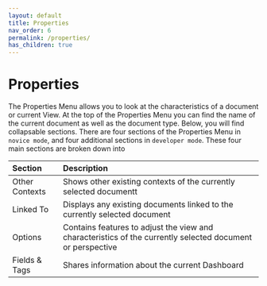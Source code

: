 ```yaml
---
layout: default
title: Properties
nav_order: 6
permalink: /properties/
has_children: true
---
```


# Properties
The Properties Menu allows you to look at the characteristics of a document or current View. At the top of the Properties Menu you can find the name of the current document as well as the document type. Below, you will find collapsable sections. There are four sections of the Properties Menu in `novice mode`, and four additional sections in `developer mode`. These four main sections are broken down into


| Section     | Description |
|:-------------|:------------------|
| Other Contexts | Shows other existing contexts of the currently selected documentt |
| Linked To | Displays any existing documents linked to the currently selected document |
| Options | Contains features to adjust the view and characteristics of the currently selected document or perspective |
| Fields & Tags | Shares information about the current Dashboard | 